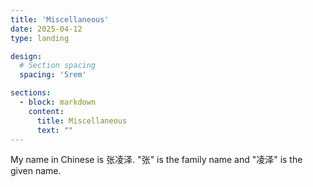 ```yaml
---
title: 'Miscellaneous'
date: 2025-04-12
type: landing

design:
  # Section spacing
  spacing: '5rem'

sections:
  - block: markdown
    content:
      title: Miscellaneous
      text: ""
---
```

My name in Chinese is 张凌泽. "张" is the family name and "凌泽" is the given name.